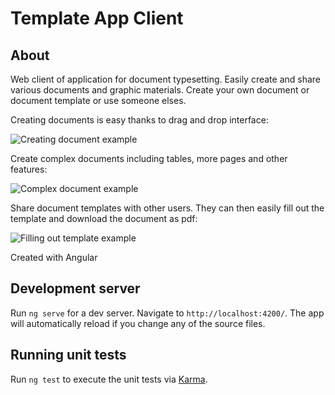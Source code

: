 # Template App Client
## About
Web client of application for document typesetting. Easily create and share various documents and graphic materials. Create your own document or document template or use someone elses.  

Creating documents is easy thanks to drag and drop interface:

![Creating document example](https://imgur.com/FxkHP6f.gif)

Create complex documents including tables, more pages and other features: 

![Complex document example](https://imgur.com/kBAzj1P.jpg)

Share document templates with other users. They can then easily fill out the template and download the document as pdf:

![Filling out template example](https://imgur.com/o2Fyjut.gif)

Created with Angular

## Development server
Run `ng serve` for a dev server. Navigate to `http://localhost:4200/`. The app will automatically reload if you change any of the source files.

## Running unit tests

Run `ng test` to execute the unit tests via [Karma](https://karma-runner.github.io).

